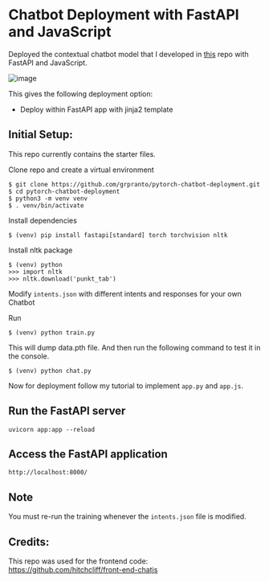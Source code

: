 # Chatbot Deployment with FastAPI and JavaScript

Deployed the contextual chatbot model that I developed in [this](https://github.com/grpranto/pytorch-chatbot) repo with FastAPI and JavaScript.

![image](https://github.com/user-attachments/assets/27372977-9cc5-4dc2-b392-5ab67023a7d3)

This gives the following deployment option:
- Deploy within FastAPI app with jinja2 template

## Initial Setup:
This repo currently contains the starter files.

Clone repo and create a virtual environment
```
$ git clone https://github.com/grpranto/pytorch-chatbot-deployment.git
$ cd pytorch-chatbot-deployment
$ python3 -m venv venv
$ . venv/bin/activate
```
Install dependencies
```
$ (venv) pip install fastapi[standard] torch torchvision nltk
```
Install nltk package
```
$ (venv) python
>>> import nltk
>>> nltk.download('punkt_tab')
```
Modify `intents.json` with different intents and responses for your own Chatbot

Run
```
$ (venv) python train.py
```
This will dump data.pth file. And then run
the following command to test it in the console.
```
$ (venv) python chat.py
```

Now for deployment follow my tutorial to implement `app.py` and `app.js`.

## Run the FastAPI server

```
uvicorn app:app --reload
```

## Access the FastAPI application

```
http://localhost:8000/
```

## Note

You must re-run the training whenever the `intents.json` file is modified.

## Credits:
This repo was used for the frontend code:
https://github.com/hitchcliff/front-end-chatjs
